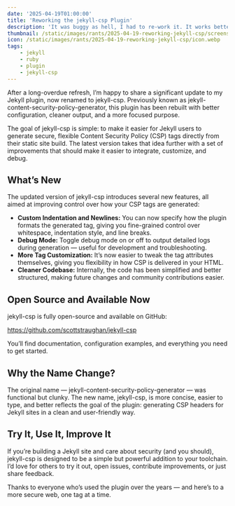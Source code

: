 ```yaml
---
date: '2025-04-19T01:00:00'
title: 'Reworking the jekyll-csp Plugin'
description: 'It was buggy as hell, I had to re-work it. It works better now and that is great!'
thumbnail: /static/images/rants/2025-04-19-reworking-jekyll-csp/screenshot.webp
icon: /static/images/rants/2025-04-19-reworking-jekyll-csp/icon.webp
tags:
    - jekyll
    - ruby
    - plugin
    - jekyll-csp
---
```


After a long-overdue refresh, I’m happy to share a significant update to my Jekyll plugin, now
renamed to jekyll-csp. Previously known as jekyll-content-security-policy-generator, this plugin
has been rebuilt with better configuration, cleaner output, and a more focused purpose.

The goal of jekyll-csp is simple: to make it easier for Jekyll users to generate secure, flexible
Content Security Policy (CSP) tags directly from their static site build. The latest version takes
that idea further with a set of improvements that should make it easier to integrate, customize,
and debug.

## What’s New

The updated version of jekyll-csp introduces several new features, all aimed at improving control
over how your CSP tags are generated:

- **Custom Indentation and Newlines:**
  You can now specify how the plugin formats the generated <meta> tag, giving you fine-grained 
  control over whitespace, indentation style, and line breaks.
- **Debug Mode:**
  Toggle debug mode on or off to output detailed logs during generation — useful for development and 
  troubleshooting.
- **More Tag Customization:**
  It’s now easier to tweak the tag attributes themselves, giving you flexibility in how CSP is
  delivered in your HTML.
- **Cleaner Codebase:**
  Internally, the code has been simplified and better structured, making future changes and community 
  contributions easier.

## Open Source and Available Now

jekyll-csp is fully open-source and available on GitHub:

https://github.com/scottstraughan/jekyll-csp

You’ll find documentation, configuration examples, and everything you need to get started.

## Why the Name Change?

The original name — jekyll-content-security-policy-generator — was functional but clunky. The new
name, jekyll-csp, is more concise, easier to type, and better reflects the goal of the plugin:
generating CSP headers for Jekyll sites in a clean and user-friendly way.

## Try It, Use It, Improve It

If you’re building a Jekyll site and care about security (and you should), jekyll-csp is designed
to be a simple but powerful addition to your toolchain. I’d love for others to try it out, open
issues, contribute improvements, or just share feedback.

Thanks to everyone who’s used the plugin over the years — and here’s to a more secure web,
one <meta> tag at a time.